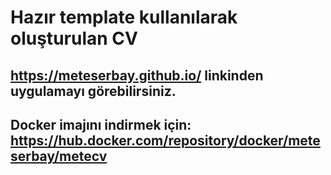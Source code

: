 # Hazır template kullanılarak oluşturulan CV
## https://meteserbay.github.io/ linkinden uygulamayı görebilirsiniz.
## Docker imajını indirmek için: https://hub.docker.com/repository/docker/meteserbay/metecv 

